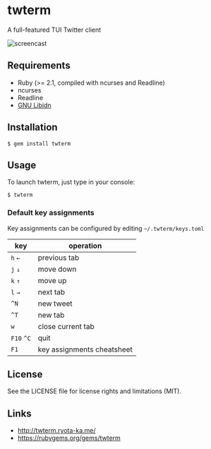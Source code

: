 # twterm

A full-featured TUI Twitter client

![screencast](http://twterm.ryota-ka.me/screencast.gif)

## Requirements

- Ruby (>= 2.1, compiled with ncurses and Readline)
- ncurses
- Readline
- [GNU Libidn](https://www.gnu.org/software/libidn/)

## Installation

```
$ gem install twterm
```

## Usage

To launch twterm, just type in your console:

```
$ twterm
```

### Default key assignments

Key assignments can be configured by editing `~/.twterm/keys.toml`

key | operation
--- | ---
`h` `←` | previous tab
`j` `↓` | move down
`k` `↑` | move up
`l` `→` | next tab
`^N` | new tweet
`^T` | new tab
`w` | close current tab
`F10` `^C` | quit
`F1` | key assignments cheatsheet

## License

See the LICENSE file for license rights and limitations (MIT).

## Links

- http://twterm.ryota-ka.me/
- https://rubygems.org/gems/twterm

